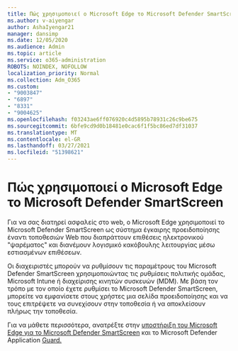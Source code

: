```yaml
---
title: Πώς χρησιμοποιεί ο Microsoft Edge το Microsoft Defender SmartScreen;
ms.author: v-aiyengar
author: AshaIyengar21
manager: dansimp
ms.date: 12/05/2020
ms.audience: Admin
ms.topic: article
ms.service: o365-administration
ROBOTS: NOINDEX, NOFOLLOW
localization_priority: Normal
ms.collection: Adm_O365
ms.custom:
- "9003847"
- "6897"
- "8331"
- "9004625"
ms.openlocfilehash: f03243ae6ff076920c4d5895b78931c26c9be675
ms.sourcegitcommit: 6bfe9cd9d0b18481e0cac6f1f5bc86ed7df31037
ms.translationtype: MT
ms.contentlocale: el-GR
ms.lasthandoff: 03/27/2021
ms.locfileid: "51398621"
---
```

# <a name="how-microsoft-edge-uses-microsoft-defender-smartscreen"></a>Πώς χρησιμοποιεί ο Microsoft Edge το Microsoft Defender SmartScreen

Για να σας διατηρεί ασφαλείς στο web, ο Microsoft Edge χρησιμοποιεί το Microsoft Defender SmartScreen ως σύστημα έγκαιρης προειδοποίησης έναντι τοποθεσιών Web που διαπράττουν επιθέσεις ηλεκτρονικού "ψαρέματος" και διανέμουν λογισμικό κακόβουλης λειτουργίας μέσω εστιασμένων επιθέσεων.

Οι διαχειριστές μπορούν να ρυθμίσουν τις παραμέτρους του Microsoft Defender SmartScreen χρησιμοποιώντας τις ρυθμίσεις πολιτικής ομάδας, Microsoft Intune ή διαχείρισης κινητών συσκευών (MDM). Με βάση τον τρόπο με τον οποίο έχετε ρυθμίσει το Microsoft Defender SmartScreen, μπορείτε να εμφανίσετε στους χρήστες μια σελίδα προειδοποίησης και να τους επιτρέψετε να συνεχίσουν στην τοποθεσία ή να αποκλείσουν πλήρως την τοποθεσία.

Για να μάθετε περισσότερα, ανατρέξτε στην [υποστήριξη του Microsoft Edge για το Microsoft Defender SmartScreen](https://go.microsoft.com/fwlink/?linkid=2133081) και το Microsoft Defender Application [Guard.](https://go.microsoft.com/fwlink/?linkid=2132839)